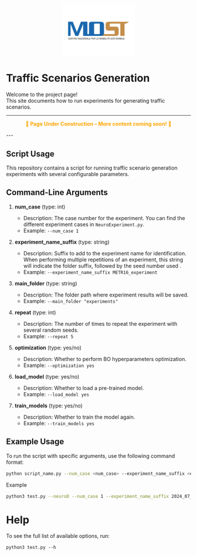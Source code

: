 <p align="center">
  <img src="images/most-colore-412x291.webp" alt="Traffic Scenarios Logo" width="200"/>
</p>

# Traffic Scenarios Generation

Welcome to the project page!  
This site documents how to run experiments for generating traffic scenarios.

---
<p align="center" style="color:orange; font-weight:bold;">
🚧 Page Under Construction – More content coming soon! 🚧
</p>
---

## Script Usage

This repository contains a script for running traffic scenario generation experiments with several configurable parameters.

## Command-Line Arguments

1. **num_case** (type: int)
    - Description: The case number for the experiment. You can find the different experiment cases in `NeuroExperiment.py`.
    - Example: `--num_case 1`

2. **experiment_name_suffix** (type: string)
    - Description: Suffix to add to the experiment name for identification. When performing multiple repetitions of an experiment, this string will indicate the folder suffix, followed by the seed number used .
    - Example: `--experiment_name_suffix METR16_experiment`

3. **main_folder** (type: string)
    - Description: The folder path where experiment results will be saved.
    - Example: `--main_folder "experiments"`

4. **repeat** (type: int)
    - Description: The number of times to repeat the experiment with several random seeds.
    - Example: `--repeat 5`

5. **optimization** (type: yes/no)
    - Description: Whether to perform BO hyperparameters optimization.
    - Example: `--optimization yes`

6. **load_model** (type: yes/no)
    - Description: Whether to load a pre-trained model.
    - Example: `--load_model yes`

7. **train_models** (type: yes/no)
    - Description: Whether to train the model again.
    - Example: `--train_models yes`

## Example Usage

To run the script with specific arguments, use the following command format:

```sh
python script_name.py --num_case <num_case> --experiment_name_suffix <experiment_name_suffix> --main_folder <main_folder> --repeat <repeat> --optimization <optimization> --load_model <load_model> --train_models <train_models>
```
Example
```sh
python3 test.py --neuroD --num_case 1 --experiment_name_suffix 2024_07_10_METR_16 --main_folder 2024_07_10_METR_16__OPT_split --repeation 5 --optimization yes --load_model no --train_models yes
```

# Help

To see the full list of available options, run:
```
python3 test.py --h
```